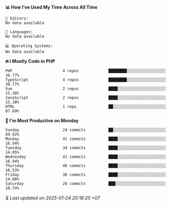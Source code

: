 <!--START_SECTION:readme-stats-->
**📊 How I’ve Used My Time Across All Time**

```text
📝 Editors:
No data available

💬 Languages:
No data available

💻 Operating Systems:
No data available
```

**🔥 I Mostly Code in PHP**

```text
PHP                      4 repos             ████████░░░░░░░░░░░░░░░░░   30.77%
TypeScript               4 repos             ████████░░░░░░░░░░░░░░░░░   30.77%
Vue                      2 repos             ████░░░░░░░░░░░░░░░░░░░░░   15.38%
JavaScript               2 repos             ████░░░░░░░░░░░░░░░░░░░░░   15.38%
HTML                     1 repo              ██░░░░░░░░░░░░░░░░░░░░░░░   07.69%
```

**📅 I'm Most Productive on Monday**

```text
Sunday                   24 commits          ██░░░░░░░░░░░░░░░░░░░░░░░   09.92%
Monday                   41 commits          ████░░░░░░░░░░░░░░░░░░░░░   16.94%
Tuesday                  34 commits          ████░░░░░░░░░░░░░░░░░░░░░   14.05%
Wednesday                41 commits          ████░░░░░░░░░░░░░░░░░░░░░   16.94%
Thursday                 40 commits          ████░░░░░░░░░░░░░░░░░░░░░   16.53%
Friday                   36 commits          ████░░░░░░░░░░░░░░░░░░░░░   14.88%
Saturday                 26 commits          ███░░░░░░░░░░░░░░░░░░░░░░   10.74%
```



⏳ *Last updated on 2025-01-24 20:18:20 +07*
<!--END_SECTION:readme-stats-->